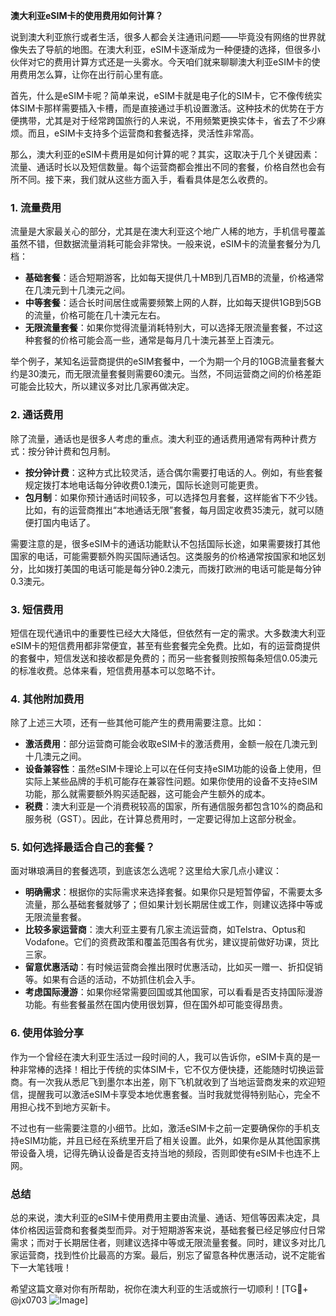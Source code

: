 **澳大利亚eSIM卡的使用费用如何计算？**

说到澳大利亚旅行或者生活，很多人都会关注通讯问题——毕竟没有网络的世界就像失去了导航的地图。在澳大利亚，eSIM卡逐渐成为一种便捷的选择，但很多小伙伴对它的费用计算方式还是一头雾水。今天咱们就来聊聊澳大利亚eSIM卡的使用费用怎么算，让你在出行前心里有底。

首先，什么是eSIM卡呢？简单来说，eSIM卡就是电子化的SIM卡，它不像传统实体SIM卡那样需要插入卡槽，而是直接通过手机设置激活。这种技术的优势在于方便携带，尤其是对于经常跨国旅行的人来说，不用频繁更换实体卡，省去了不少麻烦。而且，eSIM卡支持多个运营商和套餐选择，灵活性非常高。

那么，澳大利亚的eSIM卡费用是如何计算的呢？其实，这取决于几个关键因素：流量、通话时长以及短信数量。每个运营商都会推出不同的套餐，价格自然也会有所不同。接下来，我们就从这些方面入手，看看具体是怎么收费的。

### **1. 流量费用**
流量是大家最关心的部分，尤其是在澳大利亚这个地广人稀的地方，手机信号覆盖虽然不错，但数据流量消耗可能会非常快。一般来说，eSIM卡的流量套餐分为几档：

- **基础套餐**：适合短期游客，比如每天提供几十MB到几百MB的流量，价格通常在几澳元到十几澳元之间。
- **中等套餐**：适合长时间居住或需要频繁上网的人群，比如每天提供1GB到5GB的流量，价格可能在几十澳元左右。
- **无限流量套餐**：如果你觉得流量消耗特别大，可以选择无限流量套餐，不过这种套餐的价格可能会高一些，通常是每月几十澳元甚至上百澳元。

举个例子，某知名运营商提供的eSIM套餐中，一个为期一个月的10GB流量套餐大约是30澳元，而无限流量套餐则需要60澳元。当然，不同运营商之间的价格差距可能会比较大，所以建议多对比几家再做决定。

### **2. 通话费用**
除了流量，通话也是很多人考虑的重点。澳大利亚的通话费用通常有两种计费方式：按分钟计费和包月制。

- **按分钟计费**：这种方式比较灵活，适合偶尔需要打电话的人。例如，有些套餐规定拨打本地电话每分钟收费0.1澳元，国际长途则可能更贵。
- **包月制**：如果你预计通话时间较多，可以选择包月套餐，这样能省下不少钱。比如，有的运营商推出“本地通话无限”套餐，每月固定收费35澳元，就可以随便打国内电话了。

需要注意的是，很多eSIM卡的通话功能默认不包括国际长途，如果需要拨打其他国家的电话，可能需要额外购买国际通话包。这类服务的价格通常按国家和地区划分，比如拨打美国的电话可能是每分钟0.2澳元，而拨打欧洲的电话可能是每分钟0.3澳元。

### **3. 短信费用**
短信在现代通讯中的重要性已经大大降低，但依然有一定的需求。大多数澳大利亚eSIM卡的短信费用都非常便宜，甚至有些套餐完全免费。比如，有的运营商提供的套餐中，短信发送和接收都是免费的；而另一些套餐则按照每条短信0.05澳元的标准收费。总体来看，短信费用基本可以忽略不计。

### **4. 其他附加费用**
除了上述三大项，还有一些其他可能产生的费用需要注意。比如：

- **激活费用**：部分运营商可能会收取eSIM卡的激活费用，金额一般在几澳元到十几澳元之间。
- **设备兼容性**：虽然eSIM卡理论上可以在任何支持eSIM功能的设备上使用，但实际上某些品牌的手机可能存在兼容性问题。如果你使用的设备不支持eSIM功能，那么就需要额外购买适配器，这可能会产生额外的成本。
- **税费**：澳大利亚是一个消费税较高的国家，所有通信服务都包含10%的商品和服务税（GST）。因此，在计算总费用时，一定要记得加上这部分税金。

### **5. 如何选择最适合自己的套餐？**
面对琳琅满目的套餐选项，到底该怎么选呢？这里给大家几点小建议：

- **明确需求**：根据你的实际需求来选择套餐。如果你只是短暂停留，不需要太多流量，那么基础套餐就够了；但如果计划长期居住或工作，则建议选择中等或无限流量套餐。
- **比较多家运营商**：澳大利亚主要有几家主流运营商，如Telstra、Optus和Vodafone。它们的资费政策和覆盖范围各有优劣，建议提前做好功课，货比三家。
- **留意优惠活动**：有时候运营商会推出限时优惠活动，比如买一赠一、折扣促销等。如果有合适的活动，不妨抓住机会入手。
- **考虑国际漫游**：如果你经常需要回国或其他国家，可以看看是否支持国际漫游功能。有些套餐虽然在国内使用很划算，但在国外却可能变得昂贵。

### **6. 使用体验分享**
作为一个曾经在澳大利亚生活过一段时间的人，我可以告诉你，eSIM卡真的是一种非常棒的选择！相比于传统的实体SIM卡，它不仅方便快捷，还能随时切换运营商。有一次我从悉尼飞到墨尔本出差，刚下飞机就收到了当地运营商发来的欢迎短信，提醒我可以激活eSIM卡享受本地优惠套餐。当时我就觉得特别贴心，完全不用担心找不到地方买新卡。

不过也有一些需要注意的小细节。比如，激活eSIM卡之前一定要确保你的手机支持eSIM功能，并且已经在系统里开启了相关设置。此外，如果你是从其他国家携带设备入境，记得先确认设备是否支持当地的频段，否则即使有eSIM卡也连不上网。

### **总结**
总的来说，澳大利亚的eSIM卡使用费用主要由流量、通话、短信等因素决定，具体价格因运营商和套餐类型而异。对于短期游客来说，基础套餐已经足够应付日常需求；而对于长期居住者，则建议选择中等或无限流量套餐。同时，建议多对比几家运营商，找到性价比最高的方案。最后，别忘了留意各种优惠活动，说不定能省下一大笔钱哦！

希望这篇文章对你有所帮助，祝你在澳大利亚的生活或旅行一切顺利！[TG💪+ @jx0703 ![Image](https://github.com/user-attachments/assets/dbca1d08-cadb-493c-b0ec-ad6f7a83f270)]